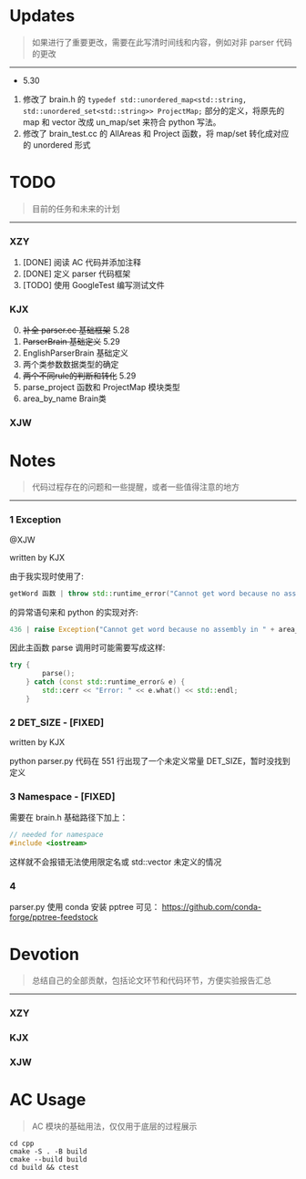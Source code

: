 # Updates
> 如果进行了重要更改，需要在此写清时间线和内容，例如对非 parser 代码的更改
---

+ 5.30
1. 修改了 brain.h 的 ```typedef std::unordered_map<std::string, std::unordered_set<std::string>> ProjectMap;``` 部分的定义，将原先的 map 和 vector 改成 un_map/set 来符合 python 写法。
2. 修改了 brain_test.cc 的 AllAreas 和 Project 函数，将 map/set 转化成对应的 unordered 形式

# TODO
> 目前的任务和未来的计划
---

### XZY
1. [DONE] 阅读 AC 代码并添加注释
2. [DONE] 定义 parser 代码框架
3. [TODO] 使用 GoogleTest 编写测试文件

### KJX

0. ~~补全 parser.cc 基础框架~~ 5.28
1. ~~ParserBrain 基础定义~~ 5.29
2. EnglishParserBrain 基础定义
3. 两个类参数数据类型的确定
4. ~~两个不同rule的判断和转化~~ 5.29
5. parse_project 函数和 ProjectMap 模块类型
6. area_by_name Brain类

### XJW



# Notes
> 代码过程存在的问题和一些提醒，或者一些值得注意的地方
---

### 1 Exception
@XJW

written by KJX

由于我实现时使用了:
```c++
getWord 函数 | throw std::runtime_error("Cannot get word because no assembly in " + area_name);
```
的异常语句来和 python 的实现对齐:
```py
436 | raise Exception("Cannot get word because no assembly in " + area_name)
```
因此主函数 parse 调用时可能需要写成这样:
```c++
try {
        parse();
    } catch (const std::runtime_error& e) {
        std::cerr << "Error: " << e.what() << std::endl;
    }
```

### 2 DET_SIZE - [FIXED]
written by KJX

python parser.py 代码在 551 行出现了一个未定义常量 DET_SIZE，暂时没找到定义

### 3 Namespace - [FIXED]
需要在 brain.h 基础路径下加上：
```c++
// needed for namespace
#include <iostream>
```
这样就不会报错无法使用限定名或 std::vector 未定义的情况

### 4 
parser.py 使用 conda 安装 pptree 可见：
https://github.com/conda-forge/pptree-feedstock

# Devotion
> 总结自己的全部贡献，包括论文环节和代码环节，方便实验报告汇总
---

### XZY

### KJX

### XJW


# AC Usage
> AC 模块的基础用法，仅仅用于底层的过程展示
```shell
cd cpp
cmake -S . -B build
cmake --build build
cd build && ctest
```